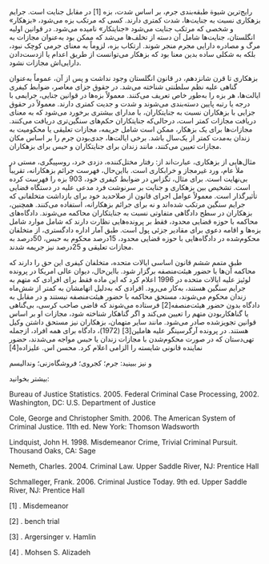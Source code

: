   رایج‌ترین شیوة طبقه‌بندی جرم، بر اساس شدت، بزه [1] در مقابل جنایت است. جرایم بزهکاری نسبت به جنایت‌ها، شدت کمتری دارند. کسی که مرتکب بزه می‌شود، «بزهکار» و شخصی که مرتکب جنایت می‌شود «جنایتکار» نامیده می‌شود. در قوانین اولیه انگلستان، جنایت‌ها شامل آن دسته از تخلف‌ها می‌شد که ممکن بود به‌عنوان مجازات به مرگ و مصادره دارایی مجرم منجر شوند. ارتکاب بزه، لزوماً به معنای جرمی کوچک نبود، بلکه به شکلی ساده بدین معنا بود که بزهکار می‌توانست از طریق اعدام یا ازدست‌دادن دارایی‌اش مجازات نشود.

بزهکاری تا قرن شانزدهم، در قانون انگلستان وجود نداشت و پس از آن، عموماً به‌عنوان گناهی علیه نظم سلطنتی شناخته می‌شد. در حقوق جزای معاصر، ضوابط کیفری ایالت‌ها، هر بزه را به‌طور خاص تعریف می‌کنند. معمولاً بزه‌ها در قوانین جنایی، جرایمی با درجه یا رتبه پایین دسته‌بندی می‌شوند و شدت و جدیت کمتری دارند. معمولاً در حقوق جزایی با بزهکاران نسبت به جنایتکاران، با مدارای بیشتری برخورد می‌شود که به معنای دریافت مجازات کمتر است، درحالی‌که جنایتکاران حکم‌های سنگین‌تری دریافت می‌کنند. مجازات‌ها برای یک بزهکار، ممکن است شامل جریمه، مجازات تعلیقی یا محکومیت به زندان به‌مدت کمتر از یک‌سال باشد. برخی ایالت‌ها، جدی‌بودن جرم را بر اساس مکان مجازات تعیین می‌کنند، مانند زندان برای جنایتکاران و حبس برای بزهکاران.

مثال‌هایی از بزهکاری، عبارت‌اند از: رفتار مختل‌کننده، دزدی خرد، روسپیگری، مستی در ملأ عام، ورد غیرمجاز و خرابکاری است. بااین‌حال، فهرست جرائم بزهکارانه، تقریباً بی‌نهایت است. برای مثال، تگزاس در ضوابط کیفری خود، 903 بزه را فهرست کرده است. تشخیص بین بزهکاری و جنایت بر سرنوشت فرد مدعی علیه در دستگاه قضایی تأثیرگذار است. معمولاً عوامل اجرای قانون از صلاحدید خود برای بازداشت متخلفانی که جرایم سنگین مرتکب شده‌اند و نه برای جرائم بزهکارانه، استفاده می‌کنند. همچنین، بزهکاران در سطح دادگاهی متفاوتی نسبت به جنایتکاران محاکمه می‌شوند. دادگاه‌های محاکمه با حوزه قضایی محدود، فقط بر پرونده‌هایی نظارت دارند که شامل موارد شامل بزه‌ها و اقامه دعوی برای مقادیر جزئی پول است. طبق آمار اداره دادگستری، از متخلفان محکوم‌شده در دادگاه‌هایی با حوزه قضایی محدود، 15درصد محکوم به حبس، 50درصد به مجازات تعلیقی و 25درصد نیز جریمه شدند.

 طبق متمم ششم قانون اساسی ایالات متحده، متخلفان کیفری این حق را دارند که محاکمه آن‌ها با حضور هیئت‌منصفه برگزار شود. بااین‌حال، دیوان عالی امریکا در پرونده لوئیز علیه ایالات متحده در 1996 اعلام کرد که این ماده فقط برای افرادی که متهم به جرایم سنگین هستند، به‌کار می‌رود. افرادی که به‌دلیل اتهامشان به کمتر از شش‌ماه زندان محکوم می‌شوند، مستحق محاکمه با حضور هیئت‌منصفه نیستند و در مقابل به دادگاه بدون حضور هیئت‌منصفه[2] فرستاده می‌شوند که قاضی صاحب کرسی، بی‌گناهی یا گناهکاربودن متهم را تعیین می‌کند و اگر گناهکار شناخته شود، مجازات او بر اساس قوانین تجویزشده صادر می‌شود. مانند سایر متهمان، بزهکاران نیز مستحق داشتن وکیل هستند. در پرونده آرگرسینگر علیه هاملین[3] (1972)، دادگاه برای همه افراد، ازجمله تهی‌دستان که در صورت محکوم‌شدن با مجازات زندان یا حبس مواجه می‌شدند، حضور نماینده قانونی شایسته را الزامی اعلام کرد. محسن اس. علیزاده[4]

 و نیز ببینید: جرم؛ کجروی؛ فروشگاه‌زنی؛ وندالیسم

بیشتر بخوانید:

Bureau of Justice Statistics. 2005. Federal Criminal Case Processing, 2002. Washington, DC: U.S. Department of Justice

Cole, George and Christopher Smith. 2006. The American System of Criminal Justice. 11th ed. New York: Thomson Wadsworth

Lindquist, John H. 1998. Misdemeanor Crime, Trivial Criminal Pursuit. Thousand Oaks, CA: Sage

Nemeth, Charles. 2004. Criminal Law. Upper Saddle River, NJ: Prentice Hall

Schmalleger, Frank. 2006. Criminal Justice Today. 9th ed. Upper Saddle River, NJ: Prentice Hall

 [1] . Misdemeanor

 [2] . bench trial

 [3] . Argersinger v. Hamlin

[4] . Mohsen S. Alizadeh

 

 

 

 